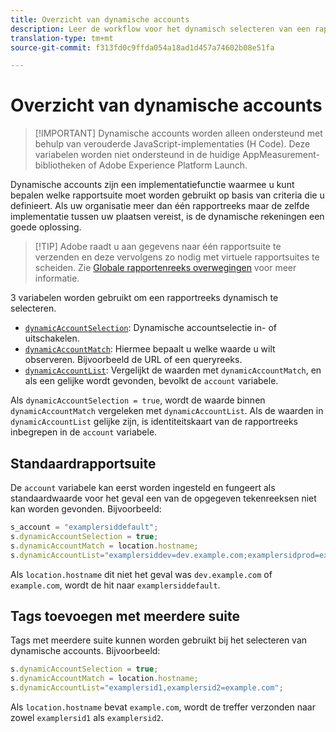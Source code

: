 ```yaml
---
title: Overzicht van dynamische accounts
description: Leer de workflow voor het dynamisch selecteren van een rapportsuite met H Code.
translation-type: tm+mt
source-git-commit: f313fd0c9ffda054a18ad1d457a74602b08e51fa

---
```



# Overzicht van dynamische accounts

> [!IMPORTANT] Dynamische accounts worden alleen ondersteund met behulp van verouderde JavaScript-implementaties (H Code). Deze variabelen worden niet ondersteund in de huidige AppMeasurement-bibliotheken of Adobe Experience Platform Launch.

Dynamische accounts zijn een implementatiefunctie waarmee u kunt bepalen welke rapportsuite moet worden gebruikt op basis van criteria die u definieert. Als uw organisatie meer dan één rapportreeks maar de zelfde implementatie tussen uw plaatsen vereist, is de dynamische rekeningen een goede oplossing.

> [!TIP] Adobe raadt u aan gegevens naar één rapportsuite te verzenden en deze vervolgens zo nodig met virtuele rapportsuites te scheiden. Zie [Globale rapportenreeks overwegingen](../../../prepare/global-rs.md) voor meer informatie.

3 variabelen worden gebruikt om een rapportreeks dynamisch te selecteren.

* [`dynamicAccountSelection`](dynamicaccountselection.md): Dynamische accountselectie in- of uitschakelen.
* [`dynamicAccountMatch`](dynamicaccountmatch.md): Hiermee bepaalt u welke waarde u wilt observeren. Bijvoorbeeld de URL of een queryreeks.
* [`dynamicAccountList`](dynamicaccountlist.md): Vergelijkt de waarden met `dynamicAccountMatch`, en als een gelijke wordt gevonden, bevolkt de `account` variabele.

Als `dynamicAccountSelection = true`, wordt de waarde binnen `dynamicAccountMatch` vergeleken met `dynamicAccountList`. Als de waarden in `dynamicAccountList` gelijke zijn, is identiteitskaart van de rapportreeks inbegrepen in de `account` variabele.

## Standaardrapportsuite

De `account` variabele kan eerst worden ingesteld en fungeert als standaardwaarde voor het geval een van de opgegeven tekenreeksen niet kan worden gevonden. Bijvoorbeeld:

```javascript
s_account = "examplersiddefault";
s.dynamicAccountSelection = true;
s.dynamicAccountMatch = location.hostname;
s.dynamicAccountList="examplersiddev=dev.example.com;examplersidprod=example.com";
```

Als `location.hostname` dit niet het geval was `dev.example.com` of `example.com`, wordt de hit naar `examplersiddefault`.

## Tags toevoegen met meerdere suite

Tags met meerdere suite kunnen worden gebruikt bij het selecteren van dynamische accounts. Bijvoorbeeld:

```js
s.dynamicAccountSelection = true;
s.dynamicAccountMatch = location.hostname;
s.dynamicAccountList="examplersid1,examplersid2=example.com";
```

Als `location.hostname` bevat `example.com`, wordt de treffer verzonden naar zowel `examplersid1` als `examplersid2`.
